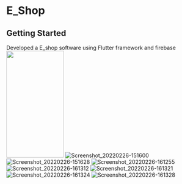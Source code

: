 # E_Shop



## Getting Started
Developed a E_shop software using Flutter framework and firebase
<img src="https://user-images.githubusercontent.com/85029908/230022005-4d2acf87-0a6d-4d34-b0fe-d5f9b96bcca6.jpg" width="150" height="280">
![Screenshot_20220226-151600](https://user-images.githubusercontent.com/85029908/230022017-246b0ecc-9086-427b-b456-9d16d289e409.jpg)
![Screenshot_20220226-151628](https://user-images.githubusercontent.com/85029908/230022030-c582e260-98a5-4350-96b7-8a75303d0370.jpg)
![Screenshot_20220226-161255](https://user-images.githubusercontent.com/85029908/230022034-26e1851a-a3d7-44e1-8edc-92b1a88ecb0e.jpg)
![Screenshot_20220226-161312](https://user-images.githubusercontent.com/85029908/230022053-929e30cb-4c26-4c03-b4c6-38fec61e8106.jpg)
![Screenshot_20220226-161321](https://user-images.githubusercontent.com/85029908/230022064-5f48b5c1-8407-4a8e-ab2c-8ce504965ea4.jpg)
![Screenshot_20220226-161324](https://user-images.githubusercontent.com/85029908/230022070-05e6897e-5def-453b-8d48-686c5e953278.jpg)
![Screenshot_20220226-161328](https://user-images.githubusercontent.com/85029908/230022079-e42089ea-c32c-47f4-b23f-fa0c35cceb7e.jpg)
